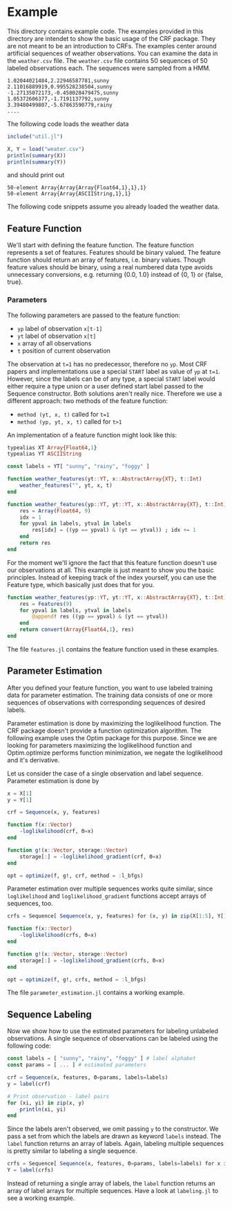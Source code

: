 # Example

This directory contains example code. The examples provided in this directory
are intendet to show the basic usage of the CRF package. They are not meant to
be an introduction to CRFs.
The examples center around artificial sequences of weather observations.
You can examine the data in the `weather.csv` file.
The `weather.csv` file contains 50 sequences of 50 labeled observations
each. The sequences were sampled from a HMM.

```csv
1.02044021484,2.22946587781,sunny
2.11016889919,0.995528238504,sunny
-1.27135072173,-0.458028479475,sunny
1.05372606377,-1.7191137792,sunny
3.39480499807,-5.67863590779,rainy
....
```

The following code loads the weather data

```julia
include("util.jl")

X, Y = load("weater.csv")
println(summary(X))
println(summary(Y))
```

and should print out

```
50-element Array{Array{Array{Float64,1},1},1}
50-element Array{Array{ASCIIString,1},1}
```

The following code snippets assume you already loaded the weather data.

## Feature Function

We'll start with defining the feature function. The feature function
represents a set of features. Features should be binary valued.
The feature function should return an array of features, i.e. binary values.
Though feature values should be binary, using a real numbered data type avoids
unnecessary conversions, e.g. returning {0.0, 1.0} instead of {0, 1} or {false, true}.

### Parameters

The following parameters are passed to the feature function:

* `yp` label of observation `x[t-1]`
* `yt` label of observation `x[t]`
* `x` array of all observations
* `t` position of current observation

The observation at `t=1` has no predecessor, therefore no `yp`. Most CRF papers
and implementations use a special `START` label as value of `yp` at `t=1`. However,
since the labels can be of any type, a special `START` label would either
require a type union or a user defined start label passed to the Sequence
constructor. Both solutions aren't really nice. Therefore we use a different
approach: two methods of the feature function:

* `method (yt, x, t)` called for `t=1`
* `method (yp, yt, x, t)` called for `t>1`

An implementation of a feature function might look like this:

```julia
typealias XT Array{Float64,1}
typealias YT ASCIIString

const labels = YT[ "sunny", "rainy", "foggy" ]

function weather_features(yt::YT, x::AbstractArray{XT}, t::Int)
    weather_features("", yt, x, t)
end

function weather_features(yp::YT, yt::YT, x::AbstractArray{XT}, t::Int)
    res = Array(Float64, 9)
    idx = 1
    for ypval in labels, ytval in labels
        res[idx] = ((yp == ypval) & (yt == ytval)) ; idx += 1
    end
    return res
end
```
For the moment we'll ignore the fact that this feature function doesn't use
our observations at all. This example is just meant to show you the basic
principles.
Instead of keeping track of the index yourself, you can use the Feature type,
which basically just does that for you.

```julia
function weather_features(yp::YT, yt::YT, x::AbstractArray{XT}, t::Int)
    res = Features(9)
    for ypval in labels, ytval in labels
        @append! res ((yp == ypval) & (yt == ytval))
    end
    return convert(Array{Float64,1}, res)
end
```

The file `features.jl` contains the feature function used in these examples.

## Parameter Estimation

After you defined your feature function, you want to use labeled training
data for parameter estimation. The training data consists of one or more
sequences of observations with corresponding sequences of desired labels.

Parameter estimation is done by maximizing the loglikelihood function. The
CRF package doesn't provide a function optimization algorithm. The following
example uses the Optim package for this purpose.
Since we are looking for parameters maximizing the loglikelihood function
and Optim.optimize performs function minimization, we negate the
loglikelihood and it's derivative.

Let us consider the case of a single observation and label sequence.
Parameter estimation is done by

```julia
x = X[1]
y = Y[1]

crf = Sequence(x, y, features)

function f(x::Vector)
    -loglikelihood(crf, Θ=x)
end

function g!(x::Vector, storage::Vector)
    storage[:] = -loglikelihood_gradient(crf, Θ=x)
end

opt = optimize(f, g!, crf, method = :l_bfgs)
```

Parameter estimation over multiple sequences works quite similar, since
`loglikelihood` and `loglikelihood_gradient` functions accept arrays of
sequences, too.

```julia
crfs = Sequence[ Sequence(x, y, features) for (x, y) in zip(X[1:5], Y[1:5]) ]

function f(x::Vector)
    -loglikelihood(crfs, Θ=x)
end

function g!(x::Vector, storage::Vector)
    storage[:] = -loglikelihood_gradient(crfs, Θ=x)
end

opt = optimize(f, g!, crfs, method = :l_bfgs)
```

The file `parameter_estimation.jl` contains a working example.

## Sequence Labeling

Now we show how to use the estimated parameters for labeling
unlabeled observations. A single sequence of observations can be labeled
using the following code:

```julia
const labels = [ "sunny", "rainy", "foggy" ] # label alphabet
const params = [ ... ] # estimated parameters

crf = Sequence(x, features, Θ=params, labels=labels)
y = label(crf)

# Print observation - label pairs
for (xi, yi) in zip(x, y)
    println(xi, yi)
end
```

Since the labels aren't observed, we omit passing `y` to the constructor.
We pass a set from which the labels are drawn as keyword `labels` instead.
The `label` function returns an array of labels.
Again, labeling multiple sequences is pretty similar to labeling a
single sequence.

```julia
crfs = Sequence[ Sequence(x, features, Θ=params, labels=labels) for x in X ]
Y = label(crfs)
```

Instead of returning a single array of labels, the `label` function returns
an array of label arrays for multiple sequences. Have a look at `labeling.jl`
to see a working example.
